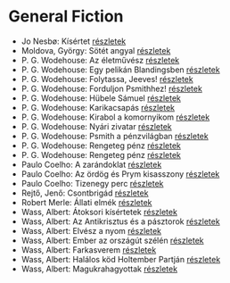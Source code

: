 # General Fiction

- Jo Nesbø: Kísértet [részletek](_details/%7Bopf.creator%7D.md#id_591)
- Moldova, György: Sötét angyal [részletek](_details/%7Bopf.creator%7D.md#id_1378)
- P. G. Wodehouse: Az életművész [részletek](_details/%7Bopf.creator%7D.md#id_500)
- P. G. Wodehouse: Egy pelikán Blandingsben [részletek](_details/%7Bopf.creator%7D.md#id_501)
- P. G. Wodehouse: Folytassa, Jeeves! [részletek](_details/%7Bopf.creator%7D.md#id_502)
- P. G. Wodehouse: Forduljon Psmithhez! [részletek](_details/%7Bopf.creator%7D.md#id_503)
- P. G. Wodehouse: Hübele Sámuel [részletek](_details/%7Bopf.creator%7D.md#id_504)
- P. G. Wodehouse: Karikacsapás [részletek](_details/%7Bopf.creator%7D.md#id_505)
- P. G. Wodehouse: Kirabol a komornyikom [részletek](_details/%7Bopf.creator%7D.md#id_506)
- P. G. Wodehouse: Nyári zivatar [részletek](_details/%7Bopf.creator%7D.md#id_507)
- P. G. Wodehouse: Psmith a pénzvilágban [részletek](_details/%7Bopf.creator%7D.md#id_508)
- P. G. Wodehouse: Rengeteg pénz [részletek](_details/%7Bopf.creator%7D.md#id_509)
- P. G. Wodehouse: Rengeteg pénz [részletek](_details/%7Bopf.creator%7D.md#id_944)
- Paulo Coelho: A zarándoklat [részletek](_details/%7Bopf.creator%7D.md#id_260)
- Paulo Coelho: Az ördög és Prym kisasszony [részletek](_details/%7Bopf.creator%7D.md#id_262)
- Paulo Coelho: Tizenegy perc [részletek](_details/%7Bopf.creator%7D.md#id_263)
- Rejtő, Jenő: Csontbrigád [részletek](_details/%7Bopf.creator%7D.md#id_139)
- Robert Merle: Állati elmék [részletek](_details/%7Bopf.creator%7D.md#id_326)
- Wass, Albert: Átoksori kísértetek [részletek](_details/%7Bopf.creator%7D.md#id_205)
- Wass, Albert: Az Antikrisztus és a pásztorok [részletek](_details/%7Bopf.creator%7D.md#id_215)
- Wass, Albert: Elvész a nyom [részletek](_details/%7Bopf.creator%7D.md#id_217)
- Wass, Albert: Ember az országút szélén [részletek](_details/%7Bopf.creator%7D.md#id_221)
- Wass, Albert: Farkasverem [részletek](_details/%7Bopf.creator%7D.md#id_214)
- Wass, Albert: Halálos köd Holtember Partján [részletek](_details/%7Bopf.creator%7D.md#id_204)
- Wass, Albert: Magukrahagyottak [részletek](_details/%7Bopf.creator%7D.md#id_203)